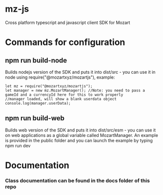# mz-js
Cross platform typescript and javascript client SDK for Mozart

# Commands for configuration

## npm run build-node 
Builds nodejs version of the SDK and puts it into dist/src - you can use it in node using require("@mozartxyz/mozartjs"), example:

```
let mz = require("@mozartxyz/mozartjs");
let manager = new mz.MozartManager(); //Note: you need to pass a gameId and a currencyId here for this to work properly
//manager loaded, will show a blank userdata object
console.log(manager.userData);
```

## npm run build-web
Builds web version of the SDK and puts it into dist/src/esm - you can use it on web applications as a global variable called MozartManager.  An example is provided in the public folder and you can launch the example by typing npm run dev

# Documentation
### Class documentation can be found in the docs folder of this repo

